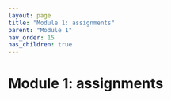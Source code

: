 ```yaml
---
layout: page
title: "Module 1: assignments"
parent: "Module 1"
nav_order: 15
has_children: true
---
```


# Module 1: assignments